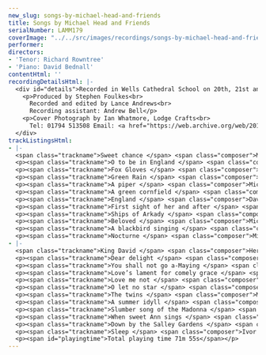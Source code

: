 ```yaml
---
new_slug: songs-by-michael-head-and-friends
title: Songs by Michael Head and Friends
serialNumber: LAMM179
coverImage: "../../src/images/recordings/songs-by-michael-head-and-friends.jpg"
performer: 
directors:
- 'Tenor: Richard Rowntree'
- 'Piano: David Bednall'
contentHtml: ''
recordingDetailsHtml: |-
  <div id="details">Recorded in Wells Cathedral School on 20th, 21st and 22nd October 2004 by kind permission of the Headmistress
    <p>Produced by Stephen Foulkes<br>
      Recorded and edited by Lance Andrews<br>
      Recording assistant: Andrew Bell</p>
    <p>Cover Photograph by Ian Whatmore, Lodge Crafts<br>
      Tel: 01794 513508 Email: <a href="https://web.archive.org/web/20160702104333/mailto:ianwhatmore@waitrose.com"> ianwhatmore@waitrose.com</a></p>
  </div>
trackListingsHtml:
- |-
  <span class="trackname">Sweet chance </span> <span class="composer">Michael Head</span>
  <p><span class="trackname">O to be in England </span> <span class="composer">Michael Head</span></p>
  <p><span class="trackname">Fox Gloves </span> <span class="composer">Michael Head</span></p>
  <p><span class="trackname">Green Rain </span> <span class="composer">Michael Head</span></p>
  <p><span class="trackname">A piper </span> <span class="composer">Michael Head</span></p>
  <p><span class="trackname">A green cornfield </span> <span class="composer">Michael Head</span></p>
  <p><span class="trackname">England </span> <span class="composer">David Bednall</span></p>
  <p><span class="trackname">First sight of her and after </span> <span class="composer">David Bednall</span></p>
  <p><span class="trackname">Ships of Arkady </span> <span class="composer">Michael Head</span></p>
  <p><span class="trackname">Beloved </span> <span class="composer">Michael Head</span></p>
  <p><span class="trackname">A blackbird singing </span> <span class="composer">Michael Head</span></p>
  <p><span class="trackname">Nocturne </span> <span class="composer">Michael Head</span></p>
- |-
  <span class="trackname">King David </span> <span class="composer">Herbert Howells</span>
  <p><span class="trackname">Dear delight </span> <span class="composer">Michael Head</span></p>
  <p><span class="trackname">You shall not go a-Maying </span> <span class="composer">Michael Head</span></p>
  <p><span class="trackname">Love’s lament for comely grace </span> <span class="composer">Michael Head</span></p>
  <p><span class="trackname">Love me not </span> <span class="composer">Michael Head</span></p>
  <p><span class="trackname">O let no star </span> <span class="composer">Michael Head</span></p>
  <p><span class="trackname">The twins </span> <span class="composer">Michael Head</span></p>
  <p><span class="trackname">A summer idyll </span> <span class="composer">Michael Head</span></p>
  <p><span class="trackname">Slumber song of the Madonna </span> <span class="composer">Michael Head</span></p>
  <p><span class="trackname">When sweet Ann sings </span> <span class="composer">Michael Head</span></p>
  <p><span class="trackname">Down by the Salley Gardens </span> <span class="composer">Ivor Gurney</span></p>
  <p><span class="trackname">Sleep </span> <span class="composer">Ivor Gurney</span></p>
  <p><span id="playingtime">Total playing time 71m 55s</span></p>
---
```


